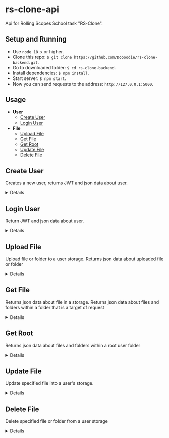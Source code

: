 # rs-clone-api

Api for Rolling Scopes School task "RS-Clone".

## Setup and Running

- Use `node 18.x` or higher.
- Clone this repo: `$ git clone https://github.com/Doooodie/rs-clone-backend.git`.
- Go to downloaded folder: `$ cd rs-clone-backend`.
- Install dependencies: `$ npm install`.
- Start server: `$ npm start`.
- Now you can send requests to the address: `http://127.0.0.1:5000`.

## Usage

- **User**
  - [Create User](https://github.com/Doooodie/rs-clone-backend#create-user)
  - [Login User](https://github.com/Doooodie/rs-clone-backend#login-user)
- **File**
  - [Upload File](https://github.com/Doooodie/rs-clone-backend#upload-file)
  - [Get File](https://github.com/Doooodie/rs-clone-backend#get-file)
  - [Get Root](https://github.com/Doooodie/rs-clone-backend#get-root)
  - [Update File](https://github.com/Doooodie/rs-clone-backend#update-file)
  - [Delete File](https://github.com/Doooodie/rs-clone-backend#delete-file)

## **Create User**

Creates a new user, returns JWT and json data about user.

<details>

- **URL**

  /user/registration

- **Method:**

  `POST`

- **Headers:**

  `'Content-Type': 'application/json'`

- **URL Params**

  None

- **Query Params**

  None

- **Data Params**

  ```typescript
    {
      name: string,
      email: string
      password: string
    }
  ```

- **Success Response:**

  - **Code:** 200 OK <br />
    **Content:**
    ```json
    {
      "token": "eyJhbGciOiJIUzI1NiIsInR5cCI6IkpXVCJ9.eyJpZCI6MywibmFtZSI6InVzZXIzIiwiZW1haWwiOiJ1c2VyM0BtYWlsLmNvbSIsImlhdCI6MTY3NzQzMTcxNiwiZXhwIjoxNjc3NDM1MzE2fQ.kQl2VPV_VgaZ7ox4mHRcQlU_Xw1AYspsOC4e9ZFnViE",
      "user": {
        "id": 3,
        "name": "user3",
        "email": "user3@mail.com"
      }
    }
    ```

- **Error Response:**

  - **Code:** 400 BAD REQUEST<br />
  - **Content:**

    Error: user with name «...» already exists; e-mail «...» is already in use

- **Notes:**

  None

</details>

## **Login User**

Return JWT and json data about user.

<details>

- **URL**

  /user/login

- **Method:**

  `POST`

- **Headers:**

  `'Content-Type': 'application/json'`

- **URL Params**

  None

- **Query Params**

  None

- **Data Params**

  ```typescript
    {
      name: string,
      email: string
      password: string
    }
  ```

- **Success Response:**

  - **Code:** 200 OK <br />
    **Content:**
    ```json
    {
      "token": "eyJhbGciOiJIUzI1NiIsInR5cCI6IkpXVCJ9.eyJpZCI6MSwibmFtZSI6InVzZXIxIiwiZW1haWwiOiJ1c2VyMUBtYWlsLmNvbSIsImlhdCI6MTY3NzQzMjkxNCwiZXhwIjoxNjc3NDM2NTE0fQ.1_qNh1x5ceq8_pFlEa8pP43RK8XXxlkVHHvwKgscnGw",
      "user": {
        "id": 1,
        "name": "user1",
        "email": "user1@mail.com"
      }
    }
    ```

- **Error Response:**

  - **Code:** 500 Internal Server Error<br />
  - **Content:**

    Error: User named «...» with email «...» not found

- **Notes:**

  None

</details>

## **Upload File**

Upload file or folder to a user storage. Returns json data about uploaded file or folder

<details>

- **URL**

  /file/

- **Method:**

  `POST`

- **Headers:**

  `'Content-Type': 'Multipart/form-data'`
  `'Authorization': 'Bearer <JWT>'`

- **URL Params**

  None

- **Query Params**

  None

- **Data Params**
  body: form-data,

  ```typescript
  name: "slardar.jpg",
  size: 129,
  info: "fish",
  filePath: "folder3",
  type: "file",
  userId: 1,
  file: <attached_file>
  ```

- **Success Response:**

  - **Code:** 200 OK <br />
    **Content:**
    ```json
    {
      "id": 29,
      "name": "slardar.jpg",
      "size": 129,
      "info": "fish",
      "filePath": "C:\\JS\\rs-clone-backend\\public\\user1\\folder1\\folder3\\slardar.jpg",
      "parentPath": "C:\\JS\\rs-clone-backend\\public\\user1\\folder1\\folder3",
      "type": "file",
      "userId": 1,
      "updatedAt": "2023-02-26T16:01:23.723Z",
      "createdAt": "2023-02-26T16:01:23.723Z"
    }
    ```

- **Error Response:**

  - **Code:** 401 UNAUTHORIZED<br />
  - **Content:**

    User not authorized

  OR

  - **Code:** 500 INTERNAL SERVER ERROR<br />

  - **Content:**

    Error: there isn't an uploaded file; can't create a folder

- **Notes:**

  Upload file or folder to user storage. The "type" key indicates the type of file being sent: folder or file. In the case of "type"="folder", the "size" and "file" parameters are optional.

</details>

## **Get File**

Returns json data about file in a storage. Returns json data about files and folders within a folder that is a target of request

<details>

- **URL**

  /file/:id

- **Method:**

  `GET`

- **Headers:**

  `'Authorization': 'Bearer <JWT>'`

- **URL Params**

  **Required:**

  `id=[integer]`

- **Query Params**

  None

- **Data Params**

  None

- **Success Response:**

  - **Code:** 200 OK <br />
    **Content:**
    ```json
    [
      {
        "id": 28,
        "name": "folder3",
        "size": 0,
        "info": "folder with photos",
        "filePath": "C:\\JS\\rs-clone-backend\\public\\user1\\folder1\\folder3",
        "parentPath": "C:\\JS\\rs-clone-backend\\public\\user1\\folder1",
        "type": "folder",
        "createdAt": "2023-02-26T16:01:00.128Z",
        "updatedAt": "2023-02-26T16:01:00.128Z",
        "userId": 1
      },
      {
        "id": 30,
        "name": "file14.jpg",
        "size": 245,
        "info": "flower photo",
        "filePath": "C:\\JS\\rs-clone-backend\\public\\user1\\folder1\\file14.jpg",
        "parentPath": "C:\\JS\\rs-clone-backend\\public\\user1\\folder1",
        "type": "file",
        "createdAt": "2023-02-26T16:01:48.663Z",
        "updatedAt": "2023-02-26T16:01:48.663Z",
        "userId": 1
      }
    ]
    ```

- **Error Response:**

  - **Code:** 400 BAD REQUEST<br />
  - **Content:**

    None

  OR

  - **Code:** 403 FORBIDDEN<br />

  - **Content:**

    Error: access to this resource is denied

  OR

  - **Code:** 500 INTERNAL SERVER ERROR<br />

  - **Content:**

    Error: cant't read file info from data base; can't read the children list of this folder from data base

- **Notes:**

  Request by ID can be performed for both folder and file

</details>

## **Get Root**

Returns json data about files and folders within a root user folder

<details>

- **URL**

  /file

- **Method:**

  `GET`

- **Headers:**

  `'Authorization': 'Bearer <JWT>'`

- **URL Params**

  **Required:**

  None

- **Query Params**

  None

- **Data Params**

  None

- **Success Response:**

  - **Code:** 200 OK <br />
    **Content:**
    ```json
    [
      {
        "id": 19,
        "name": "slardar.jpg",
        "size": 520,
        "info": "killer",
        "filePath": "C:\\JS\\rs-clone-backend\\public\\user1\\slardar.jpg",
        "parentPath": "C:\\JS\\rs-clone-backend\\public\\user1",
        "type": "file",
        "createdAt": "2023-02-26T13:43:34.074Z",
        "updatedAt": "2023-02-26T13:43:34.074Z",
        "userId": 1
      },
      {
        "id": 26,
        "name": "folder2",
        "size": 0,
        "info": "folder with photos",
        "filePath": "C:\\JS\\rs-clone-backend\\public\\user1\\folder2",
        "parentPath": "C:\\JS\\rs-clone-backend\\public\\user1",
        "type": "folder",
        "createdAt": "2023-02-26T16:00:24.082Z",
        "updatedAt": "2023-02-26T16:00:24.082Z",
        "userId": 1
      },
      {
        "id": 27,
        "name": "folder3",
        "size": 0,
        "info": "documents",
        "filePath": "C:\\JS\\rs-clone-backend\\public\\user1\\folder3",
        "parentPath": "C:\\JS\\rs-clone-backend\\public\\user1",
        "type": "folder",
        "createdAt": "2023-02-26T16:00:43.510Z",
        "updatedAt": "2023-02-26T16:00:43.510Z",
        "userId": 1
      }
    ]
    ```

- **Error Response:**

  - **Code:** 401 UNAUTHORIZED<br />
  - **Content:**

    User not authorized

  OR

  - **Code:** 403 FORBIDDEN<br />

  - **Content:**

    Error: access to this resource is denied

  OR

  - **Code:** 500 INTERNAL SERVER ERROR<br />

  - **Content:**

    Error: cant't read file info from data base; can't read the children list of this folder from data base

- **Notes:**

  None

</details>

## **Update File**

Update specified file into a user's storage.

<details>

- **URL**

  /file/:id

- **Method:**

  `PUT`

- **Headers:**

  `'Authorization': 'Bearer <JWT>'`

- **URL Params**

  **Required:**

  `id=[integer]`

- **Query Params**

  None

- **Data Params**

  ```typescript
    {
      name: string,
      info: string
    }
  ```

- **Success Response:**

  - **Code:** 200 OK <br />
    **Content:**
    ```json
    {
      "message": "file with id=25 updated"
    }
    ```

- **Error Response:**

  - **Code:** 401 UNAUTHORIZED<br />
  - **Content:**

    User not authorized

  OR

  - **Code:** 403 FORBIDDEN<br />

  - **Content:**

    Error: access to this resource is denied

  OR

  - **Code:** 500 INTERNAL SERVER ERROR<br />

  - **Content:**

    Error: can't get access to file; can't update into data base

- **Notes:**

  Change the file name and information about it.

</details>

## **Delete File**

Delete specified file or folder from a user storage

<details>

- **URL**

  /file/:id

- **Method:**

  `DELETE`

- **Headers:**

  `'Authorization': 'Bearer <JWT>'`

- **URL Params**

  **Required:**

  `id=[integer]`

- **Query Params**

  None

- **Data Params**

  None

- **Success Response:**

  - **Code:** 200 OK <br />
    **Content:**
    ```json
    {
      "message": "file with id=25 deleted"
    }
    ```

- **Error Response:**

  - **Code:** 401 UNAUTHORIZED<br />
  - **Content:**

    User not authorized

  OR

  - **Code:** 403 FORBIDDEN<br />

  - **Content:**

    Error: access to this resource is denied

  OR

  - **Code:** 500 INTERNAL SERVER ERROR<br />

  - **Content:**

    Error: can't get access to file; can't delete folder; can't delete from data base

- **Notes:**

  Delete file from user storage. If target of request is a folder, all contents within a folder will be deleted

</details>
